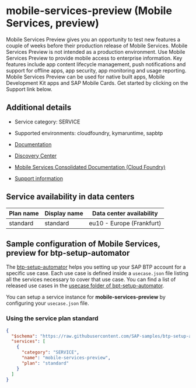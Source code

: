 # mobile-services-preview (Mobile Services, preview)

Mobile Services Preview gives you an opportunity to test new features a couple of weeks before their production release of Mobile Services. Mobile Services Preview is not intended as a production environment. Use Mobile Services Preview to provide mobile access to enterprise information. Key features include app content lifecycle management, push notifications and support for offline apps, app security, app monitoring and usage reporting. Mobile Services Preview can be used for native built apps, Mobile Development Kit apps and SAP Mobile Cards. Get started by clicking on the Support link below.

## Additional details
- Service category: SERVICE
- Supported environments: cloudfoundry, kymaruntime, sapbtp

- [Documentation](https://help.sap.com/viewer/product/SAP_MOBILE_SERVICES/Cloud/en-US)
- [Discovery Center](https://discovery-center.cloud.sap/serviceCatalog/mobile-services)
- [Mobile Services Consolidated Documentation (Cloud Foundry)](https://developers.sap.com/mobile)
- [Support information](https://mobile-service-cockpit-web-preview.cfapps.eu10.hana.ondemand.com)

## Service availability in data centers

| Plan name | Display name | Data center availability  |
|------|----------------|---------------------------|
|  standard  |  standard  | eu10 - Europe (Frankfurt)  |

## Sample configuration of **Mobile Services, preview** for btp-setup-automator

The [btp-setup-automator](https://github.com/SAP-samples/btp-setup-automator) helps you setting up your SAP BTP account for a specific use case. Each use case is defined inside a `usecase.json` file listing all the services necessary to cover that use case. You can find a list of released use cases in the [usecase folder of bpt-setup-automator](https://github.com/SAP-samples/btp-setup-automator/tree/main/usecases).

You can setup a service instance for **mobile-services-preview** by configuring your `usecase.json` file.

### Using the service plan **standard**

```json
{
  "$schema": "https://raw.githubusercontent.com/SAP-samples/btp-setup-automator/main/libs/btpsa-usecase.json",
  "services": [
    {
      "category": "SERVICE",
      "name": "mobile-services-preview",
      "plan": "standard"
    }
  ]
}
```
